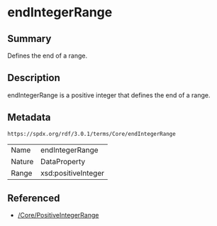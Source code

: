 <!-- Automatically generated by spec-parser v2.5.0 on 2024-08-10T18:46:28.607668+00:00 -->
<!-- SPDX-License-Identifier: Community-Spec-1.0 -->

# endIntegerRange

## Summary

Defines the end of a range.


## Description

endIntegerRange is a positive integer that defines the end of a range.


## Metadata

`https://spdx.org/rdf/3.0.1/terms/Core/endIntegerRange`


| | |
|---|---|
| Name | endIntegerRange |
| Nature | DataProperty |
| Range | xsd:positiveInteger |




## Referenced

- [/Core/PositiveIntegerRange](../../Core/Classes/PositiveIntegerRange.md)

